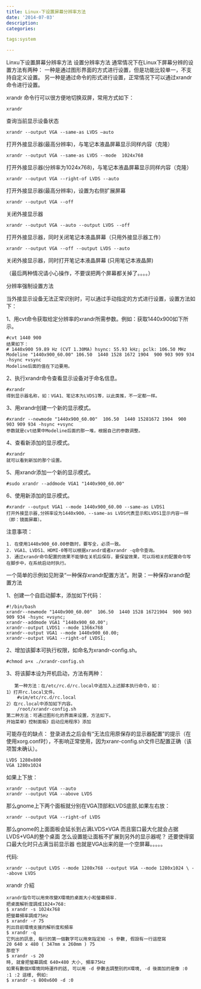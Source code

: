 ```yaml
---
title: Linux-下设置屏幕分辨率方法
date: '2014-07-03'
description:
categories:

tags:system

---
```


Linxu下设置屏幕分辨率方法
设置分辨率方法
通常情况下在Linux下屏幕分辨的设置方法有两种：
一种是通过图形界面的方式进行设置，但是功能比较单一，不支持自定义设置。
另一种是通过命令的形式进行设置，正常情况下可以通过xrandr命令进行设置。

xrandr 命令行可以很方便地切换双屏，常用方式如下：

	xrandr
 
查询当前显示设备状态

	xrandr --output VGA --same-as LVDS –auto
 
打开外接显示器(最高分辨率)，与笔记本液晶屏幕显示同样内容（克隆）

	xrandr --output VGA --same-as LVDS --mode  1024x768
 
打开外接显示器(分辨率为1024x768)，与笔记本液晶屏幕显示同样内容（克隆）

	xrandr --output VGA --right-of LVDS --auto
 
打开外接显示器(最高分辨率)，设置为右侧扩展屏幕

	xrandr --output VGA --off
 
关闭外接显示器

	xrandr --output VGA --auto --output LVDS --off
 
打开外接显示器，同时关闭笔记本液晶屏幕（只用外接显示器工作）

	xrandr --output VGA --off --output LVDS --auto
 
关闭外接显示器，同时打开笔记本液晶屏幕 (只用笔记本液晶屏)

（最后两种情况请小心操作，不要误把两个屏幕都关掉了。。。。）
 
分辨率强制设置方法

当外接显示设备无法正常识别时，可以通过手动指定的方式进行设置，设置方法如下：

1、用cvt命令获取给定分辨率的xrandr所需参数。例如：获取1440x900如下所示。

	#cvt 1440 900
	结果如下：
	# 1440x900 59.89 Hz (CVT 1.30MA) hsync: 55.93 kHz; pclk: 106.50 MHz
	Modeline "1440x900_60.00" 106.50  1440 1528 1672 1904  900 903 909 934 -hsync +vsync
	Modeline后面的值在下边要用。

2、执行xrandr命令查看显示设备对于命名信息。

	#xrandr
	得到显示器名称，如：VGA1、笔记本为LVDS1等，以此类推，不一定都一样。

3、用xrandr创建一个新的显示模式。

	#xrandr --newmode "1440x900_60.00"  106.50  1440 15281672 1904  900 903 909 934 -hsync +vsync
	参数就是cvt结果中Modeline后面的那一堆，根据自己的参数调整。

4、查看新添加的显示模式。

	#xrandr
	就可以看到新加的那个设置。

5、用xrandr添加一个新的显示模式。

	#sudo xrandr --addmode VGA1 "1440x900_60.00"

6、使用新添加的显示模式。

	#xrandr --output VGA1 --mode 1440x900_60.00 --same-as LVDS1
	打开外接显示器,分辨率设为1440x900，--same-as LVDS代表显示和LVDS1显示内容一样（即：镜面屏幕）。
 
注意事项：

	1. 在使用1440x900_60.00参数时，要写全，必须一致。
	2. VGA1、LVDS1、HDMI-0等可以根据xrandr或者xrandr -q命令查询。
	3. 通过xrandr命令配置的效果不能够在关机后保存，要保留效果，可以将相关的配置命令写在脚步中，在系统启动时执行。

一个简单的示例如见附录“一种保存xrandr配置方法”。附录：一种保存xrandr配置方法

1、创建一个自启动脚本，添加如下代码：

	#!/bin/bash
	xrandr--newmode "1440x900_60.00"  106.50  1440 1528 16721904  900 903 909 934 -hsync +vsync;
	xrandr--addmode VGA1 "1440x900_60.00";
	xrandr--output LVDS1 --mode 1366x768
	xrandr--output VGA1 --mode 1440x900_60.00;
	xrandr--output VGA1 --right-of LVDS1;

2、增加该脚本可执行权限，如命名为xrandr-config.sh。

	#chmod a+x ./xrandr-config.sh

3、将该脚本设为开机启动，方法有两种：

       第一种方法：在/etc/rc.d/rc.local中追加入上述脚本执行命令，如：
	1）打开rc.local文件。
		#vim/etc/rc.d/rc.local
	2）在rc.local中添加如下内容。
		/root/xrandr-config.sh
	第二种方法：可通过图形化的界面来设置，方法如下。
	开始菜单》控制面板》启动应用程序》添加
 
可能存在的缺点：
	登录进去之后会有“无法应用原保存的显示器配置”的提示（在使用xorg.conf时），不影响正常使用，因为xranr-config.sh文件已配置正确（该项暂未确认）。

	LVDS 1280x800
	VGA 1280x1024

如果上下放：

	xrandr --output VGA --auto
	xrandr --output VGA --above LVDS

那么gnome上下两个面板就分别在VGA顶部和LVDS底部,如果左右放：

	xrandr --output VGA --right-of LVDS

那么gnome的上面面板会延长到占满LVDS+VGA
而且窗口最大化就会占据LVDS+VGA的整个桌面
怎么设置能让面板不扩展到另外的显示器呢？
还要使得窗口最大化时只占满当前显示器
也就是VGA出来的是一个空屏幕。。。。。

代码:

	xrandr --output LVDS --mode 1280x768 --output VGA --mode 1280x1024 \ --above LVDS
 
xrandr 介紹

	xrandr指令可以用來改變X環境的桌面大小和螢幕頻率.
	把桌面解析度調成1024×768:
	$ xrandr -s 1024x768
	把螢幕頻率調成75Hz
	$ xrandr -r 75
	列出目前環境支援的解析度和頻率
	$ xrandr -q
	它列出的訊息, 每行的第一個數字可以用來指定給 -s 參數, 假設有一行這麼寫
	20 640 x 480 ( 347mm x 260mm ) 75
	那麼下
	$ xrandr -s 20
	時, 就會把螢幕調成 640×480 大小, 頻率75Hz
	如果有數個X環境同時運作的話, 可以用 -d 參數去調整別的X環境, -d 後面加的是像 :0 :1 :2 這樣, 例如:
	$ xrandr -s 800x600 -d :0

